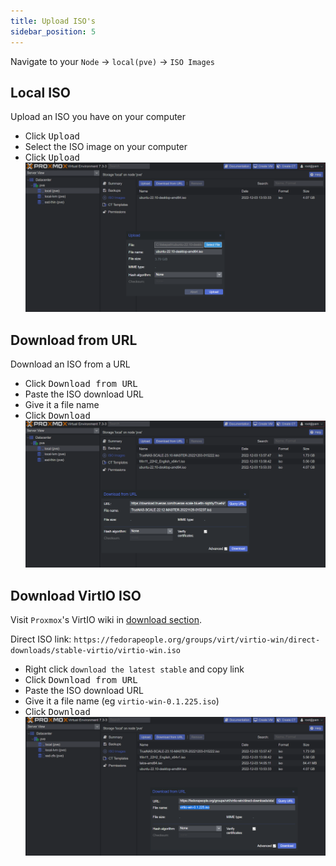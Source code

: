 ```yaml
---
title: Upload ISO's
sidebar_position: 5
---
```


Navigate to your `Node` -> `local(pve)` -> `ISO Images`

## Local ISO

Upload an ISO you have on your computer

- Click <kbd>Upload</kbd>
- Select the ISO image on your computer
- Click <kbd>Upload</kbd>
  ![proxmox-upload-local](img/proxmox-upload-local.png)

## Download from URL

Download an ISO from a URL

- Click <kbd>Download from URL</kbd>
- Paste the ISO download URL
- Give it a file name
- Click <kbd>Download</kbd>
  ![proxmox-download-remote](img/proxmox-download-remote.png)

## Download VirtIO ISO

Visit `Proxmox`'s VirtIO wiki in [download section](https://pve.proxmox.com/wiki/Windows_VirtIO_Drivers#Installation).

Direct ISO link: `https://fedorapeople.org/groups/virt/virtio-win/direct-downloads/stable-virtio/virtio-win.iso`

- Right click `download the latest stable` and copy link
- Click <kbd>Download from URL</kbd>
- Paste the ISO download URL
- Give it a file name (eg `virtio-win-0.1.225.iso`)
- Click <kbd>Download</kbd>
  ![proxmox-download-virtio](img/proxmox-download-virtio.png)

